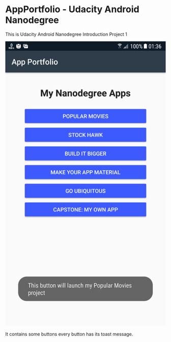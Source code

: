 # AppPortfolio - Udacity Android Nanodegree

This is Udacity Android Nanodegree Introduction Project 1

![alt text](https://github.com/Hazem-Madkour/AppPortfolio-Nanodegree/blob/master/screenshots/Screenshot.png "Screenshot App Portfolio")

It contains some buttons every button has its toast message.

